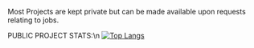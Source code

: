 Most Projects are kept private but can be made available upon requests relating to jobs.

PUBLIC PROJECT STATS:\n
[![Top Langs](https://github-readme-stats.vercel.app/api/top-langs/?username=tychurch01)](https://github.com/anuraghazra/github-readme-stats)
